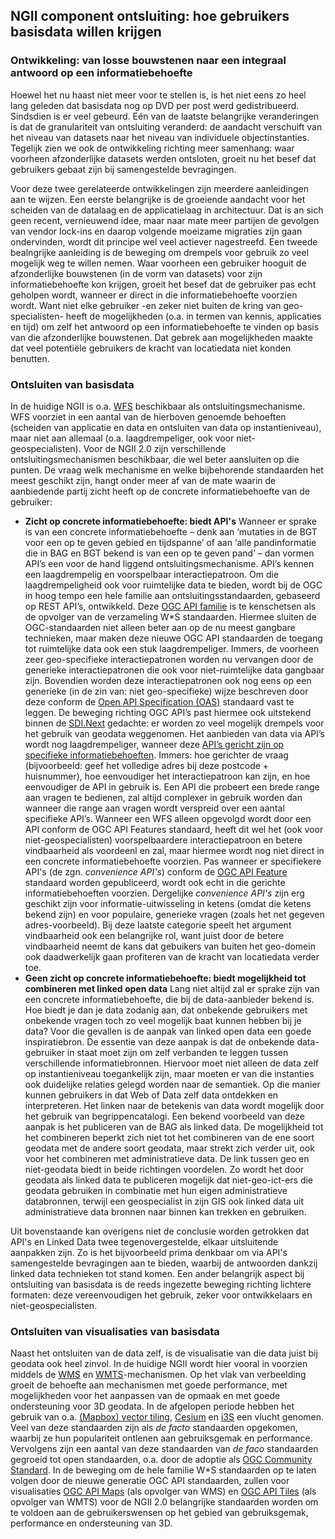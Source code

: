 ## NGII component ontsluiting: hoe gebruikers basisdata willen krijgen

### Ontwikkeling: van losse bouwstenen naar een integraal antwoord op een informatiebehoefte
Hoewel het nu haast niet meer voor te stellen is, is het niet eens zo heel lang geleden dat basisdata nog op DVD per post werd gedistribueerd. Sindsdien is er veel gebeurd. Eén van de laatste belangrijke veranderingen is dat de granulariteit van ontsluiting veranderd: de aandacht verschuift van het niveau van datasets naar het niveau van individuele objectinstanties. Tegelijk zien we ook de ontwikkeling richting meer samenhang: waar voorheen afzonderlijke datasets werden ontsloten, groeit nu het besef dat gebruikers gebaat zijn bij samengestelde bevragingen. 

Voor deze twee gerelateerde ontwikkelingen zijn meerdere aanleidingen aan te wijzen. Een eerste belangrijke is de groeiende aandacht voor het scheiden van de datalaag en de applicatielaag in architectuur. Dat is an sich geen recent, vernieuwend idee, maar naar mate meer partijen de gevolgen van vendor lock-ins en daarop volgende moeizame migraties zijn gaan ondervinden, wordt dit principe wel veel actiever nagestreefd. Een tweede bealngrijke aanleiding is de beweging om drempels voor gebruik zo veel mogelijk weg te willen nemen. Waar voorheen een gebruiker hooguit de afzonderlijke bouwstenen (in de vorm van datasets) voor zijn informatiebehoefte kon krijgen, groeit het besef dat de gebruiker pas echt geholpen wordt, wanneer er direct in die informatiebehoefte voorzien wordt. Want niet elke gebruiker -en zeker niet buiten de kring van geo-specialisten- heeft de mogelijkheden (o.a. in termen van kennis, applicaties en tijd) om zelf het antwoord op een informatiebehoefte te vinden op basis van die afzonderlijke bouwstenen. Dat gebrek aan mogelijkheden maakte dat veel potentiële gebruikers de kracht van locatiedata niet konden benutten. 

### Ontsluiten van basisdata
In de huidige NGII is o.a. [WFS](https://www.ogc.org/standards/wfs) beschikbaar als ontsluitingsmechanisme. WFS voorziet in een aantal van de hierboven genoemde behoeften (scheiden van applicatie en data en ontsluiten van data op instantieniveau), maar niet aan allemaal (o.a. laagdrempeliger, ook voor niet-geospecialisten). Voor de NGII 2.0 zijn verschillende ontsluitingsmechanismen beschikbaar, die wel beter aansluiten op die punten. De vraag welk mechanisme en welke bijbehorende standaarden het meest geschikt zijn, hangt onder meer af van de mate waarin de aanbiedende partij zicht heeft op de concrete informatiebehoefte van de gebruiker:

* **Zicht op concrete informatiebehoefte: biedt API's**
Wanneer er sprake is van een concrete informatiebehoefte – denk aan ‘mutaties in de BGT voor een op te geven gebied en tijdspanne’ of aan ‘alle pandinformatie die in BAG en BGT bekend is van een op te geven pand’ – dan vormen API’s een voor de hand liggend ontsluitingsmechanisme. API’s kennen een laagdrempelig en voorspelbaar interactiepatroon. Om die laagdrempeligheid ook voor ruimtelijke data te bieden, wordt bij de OGC in hoog tempo een hele familie aan ontsluitingsstandaarden, gebaseerd op REST API’s, ontwikkeld. Deze [OGC API familie](https://ogcapi.ogc.org/#standards) is te kenschetsen als de opvolger van de verzameling W\*S standaarden. Hiermee sluiten de OGC-standaarden niet alleen beter aan op de nu meest gangbare technieken, maar maken deze nieuwe OGC API standaarden de toegang tot ruimtelijke data ook een stuk laagdrempeliger. Immers, de voorheen zeer geo-specifieke interactiepatronen worden nu vervangen door de generieke interactiepatronen die ook voor niet-ruimtelijke data gangbaar zijn. Bovendien worden deze interactiepatronen ook nog eens op een generieke (in de zin van: niet geo-specifieke) wijze beschreven door deze conform de [Open API Specification (OAS)](https://swagger.io/specification/) standaard vast te leggen. De beweging richting OGC API’s past hiermee ook uitstekend binnen de [SDI.Next](https://www.geonovum.nl/themas/sdinext-een-data-infrastructuur-waarop-je-kan-bouwen) gedachte: er worden zo veel mogelijk drempels voor het gebruik van geodata weggenomen. 
Het aanbieden van data via API’s wordt nog laagdrempeliger, wanneer deze [API’s gericht zijn op specifieke informatiebehoeften](https://docs.geostandaarden.nl/api/def-hr-API-Strategie-20200204/#aanbeveling-2-analyseer-welke-api-s-je-aan-moet-bieden-welke-informatievragen-wil-je-beantwoorden). Immers: hoe gerichter de vraag (bijvoorbeeld: geef het volledige adres bij deze postcode + huisnummer), hoe eenvoudiger het interactiepatroon kan zijn, en hoe eenvoudiger de API in gebruik is. Een API die probeert een brede range aan vragen te bedienen, zal altijd complexer in gebruik worden dan wanneer die range aan vragen wordt verspreid over een aantal specifieke API’s. Wanneer een WFS alleen opgevolgd wordt door een API conform de OGC API Features standaard, heeft dit wel het (ook voor niet-geospecialisten) voorspelbaardere interactiepatroon en betere vindbaarheid als voordeenl en zal, maar hiermee wordt nog niet direct in een concrete informatiebehoefte voorzien. Pas wanneer er specifiekere API's (de zgn. *convenience API's*) conform de [OGC API Feature](https://ogcapi.ogc.org/features/overview.html) standaard worden gepubliceerd, wordt ook echt in die gerichte informatiebehoeften voorzien. Dergelijke *convenience API's* zijn erg geschikt zijn voor informatie-uitwisseling in ketens (omdat die ketens bekend zijn) en voor populaire, generieke vragen (zoals het net gegeven adres-voorbeeld). Bij deze laatste categorie speelt het argument vindbaarheid ook een belangrijke rol, want juist door de betere vindbaarheid neemt de kans dat gebuikers van buiten het geo-domein ook daadwerkelijk gaan profiteren van de kracht van locatiedata verder toe.
* **Geen zicht op concrete informatiebehoefte: biedt mogelijkheid tot combineren met linked open data**
Lang niet altijd zal er sprake zijn van een concrete informatiebehoefte, die bij de data-aanbieder bekend is. Hoe biedt je dan je data zodanig aan, dat onbekende gebruikers met onbekende vragen toch zo veel mogelijk baat kunnen hebben bij je data? Voor die gevallen is de aanpak van linked open data een goede inspiratiebron. De essentie van deze aanpak is dat de onbekende data-gebruiker in staat moet zijn om zelf verbanden te leggen tussen verschillende informatiebronnen. Hiervoor moet niet alleen de data zelf op instantieniveau toegankelijk zijn, maar moeten er van die instanties ook duidelijke relaties gelegd worden naar de semantiek. Op die manier kunnen gebruikers in dat Web of Data zelf data ontdekken en interpreteren. Het linken naar de betekenis van data wordt mogelijk door het gebruik van begrippencatalogi. Een bekend voorbeeld van deze aanpak is het publiceren van de BAG als linked data. De mogelijkheid tot het combineren beperkt zich niet tot het combineren van de ene soort geodata met de andere soort geodata, maar strekt zich verder uit, ook voor het combineren met administratieve data. De link tussen geo en niet-geodata biedt in beide richtingen voordelen. Zo wordt het door geodata als linked data te publiceren mogelijk dat niet-geo-ict-ers die geodata gebruiken in combinatie met hun eigen administratieve databronnen, terwijl een geospecialist in zijn GIS ook linked data uit administratieve data bronnen naar binnen kan trekken en gebruiken. 

Uit bovenstaande kan overigens niet de conclusie worden getrokken dat API's en Linked Data twee tegenovergestelde, elkaar uitsluitende aanpakken zijn. Zo is het bijvoorbeeld prima denkbaar om via API's samengestelde bevragingen aan te bieden, waarbij de antwoorden dankzij linked data technieken tot stand komen. Een ander belangrijk aspect bij ontsluiting van basisdata is de reeds ingezette beweging richting lichtere formaten: deze vereenvoudigen het gebruik, zeker voor ontwikkelaars en niet-geospecialisten. 

### Ontsluiten van visualisaties van basisdata
Naast het ontsluiten van de data zelf, is de visualisatie van die data juist bij geodata ook heel zinvol. In de huidige NGII wordt hier vooral in voorzien middels de [WMS](https://www.ogc.org/standards/wms) en [WMTS](https://www.ogc.org/standards/wmts)-mechanismen. Op het vlak van verbeelding groeit de behoefte aan mechanismen met goede performance, met mogelijkheden voor het aanpassen van de opmaak en met goede ondersteuning voor 3D geodata. In de afgelopen periode hebben het gebruik van o.a. [(Mapbox) vector tiling](https://docs.mapbox.com/vector-tiles/specification/), [Cesium](https://cesium.com/) en [i3S](https://www.ogc.org/standards/i3s) een vlucht genomen. Veel van deze standaarden zijn als *de facto* standaarden opgekomen, waarbij ze hun populariteit ontlenen aan gebruiksgemak en performance. Vervolgens zijn een aantal van deze standaarden van *de faco* standaarden gegroeid tot open standaarden, o.a. door de adoptie als [OGC Community Standard](https://www.ogc.org/standards/community). In de beweging om de hele familie W\*S standaarden op te laten volgen door de nieuwe generatie OGC API standaarden, zullen voor visualisaties [OGC API Maps](https://ogcapi.ogc.org/maps/) (als opvolger van WMS) en [OGC API Tiles](https://ogcapi.ogc.org/tiles/) (als opvolger van WMTS) voor de NGII 2.0 belangrijke standaarden worden om te voldoen aan de gebruikerswensen op het gebied van gebruiksgemak, performance en ondersteuning van 3D.
